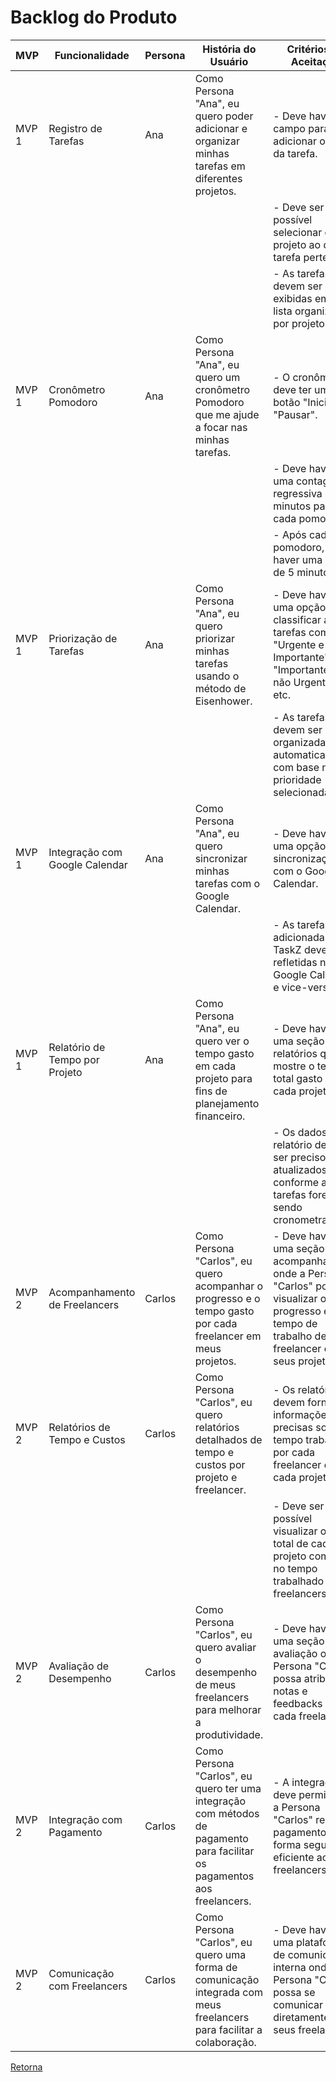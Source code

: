 # Backlog do Produto

| MVP   | Funcionalidade                 | Persona | História do Usuário                                                                                                       | Critérios de Aceitação                                                                                                                                   |
|-------|--------------------------------|---------|---------------------------------------------------------------------------------------------------------------------------|----------------------------------------------------------------------------------------------------------------------------------------------------------|
| MVP 1 | Registro de Tarefas            | Ana     | Como Persona "Ana", eu quero poder adicionar e organizar minhas tarefas em diferentes projetos.                           | - Deve haver um campo para adicionar o nome da tarefa.                                                                                                   |
|       |                                |         |                                                                                                                           | - Deve ser possível selecionar o projeto ao qual a tarefa pertence.                                                                                      |
|       |                                |         |                                                                                                                           | - As tarefas devem ser exibidas em uma lista organizada por projeto.                                                                                     |
| MVP 1 | Cronômetro Pomodoro            | Ana     | Como Persona "Ana", eu quero um cronômetro Pomodoro que me ajude a focar nas minhas tarefas.                              | - O cronômetro deve ter um botão "Iniciar" e "Pausar".                                                                                                   |
|       |                                |         |                                                                                                                           | - Deve haver uma contagem regressiva de 25 minutos para cada pomodoro.                                                                                   |
|       |                                |         |                                                                                                                           | - Após cada pomodoro, deve haver uma pausa de 5 minutos.                                                                                                 |
| MVP 1 | Priorização de Tarefas         | Ana     | Como Persona "Ana", eu quero priorizar minhas tarefas usando o método de Eisenhower.                                      | - Deve haver uma opção para classificar as tarefas como "Urgente e Importante", "Importante mas não Urgente", etc.                                       |
|       |                                |         |                                                                                                                           | - As tarefas devem ser organizadas automaticamente com base na prioridade selecionada.                                                                   |
| MVP 1 | Integração com Google Calendar | Ana     | Como Persona "Ana", eu quero sincronizar minhas tarefas com o Google Calendar.                                            | - Deve haver uma opção de sincronização com o Google Calendar.                                                                                           |
|       |                                |         |                                                                                                                           | - As tarefas adicionadas no TaskZ devem ser refletidas no Google Calendar e vice-versa.                                                                  |
| MVP 1 | Relatório de Tempo por Projeto | Ana     | Como Persona "Ana", eu quero ver o tempo gasto em cada projeto para fins de planejamento financeiro.                      | - Deve haver uma seção de relatórios que mostre o tempo total gasto em cada projeto.                                                                     |
|       |                                |         |                                                                                                                           | - Os dados do relatório devem ser precisos e atualizados conforme as tarefas forem sendo cronometradas.                                                  |
| MVP 2 | Acompanhamento de Freelancers  | Carlos  | Como Persona "Carlos", eu quero acompanhar o progresso e o tempo gasto por cada freelancer em meus projetos.              | - Deve haver uma seção de acompanhamento onde a Persona "Carlos" possa visualizar o progresso e o tempo de trabalho de cada freelancer em seus projetos. |
| MVP 2 | Relatórios de Tempo e Custos   | Carlos  | Como Persona "Carlos", eu quero relatórios detalhados de tempo e custos por projeto e freelancer.                         | - Os relatórios devem fornecer informações precisas sobre o tempo trabalhado por cada freelancer em cada projeto.                                        |
|       |                                |         |                                                                                                                           | - Deve ser possível visualizar o custo total de cada projeto com base no tempo trabalhado pelos freelancers.                                             |
| MVP 2 | Avaliação de Desempenho        | Carlos  | Como Persona "Carlos", eu quero avaliar o desempenho de meus freelancers para melhorar a produtividade.                   | - Deve haver uma seção de avaliação onde a Persona "Carlos" possa atribuir notas e feedbacks para cada freelancer.                                       |
| MVP 2 | Integração com Pagamento       | Carlos  | Como Persona "Carlos", eu quero ter uma integração com métodos de pagamento para facilitar os pagamentos aos freelancers. | - A integração deve permitir que a Persona "Carlos" realize pagamentos de forma segura e eficiente aos freelancers.                                      |
| MVP 2 | Comunicação com Freelancers    | Carlos  | Como Persona "Carlos", eu quero uma forma de comunicação integrada com meus freelancers para facilitar a colaboração.     | - Deve haver uma plataforma de comunicação interna onde a Persona "Carlos" possa se comunicar diretamente com seus freelancers.                          |

[Retorna](../README.md)